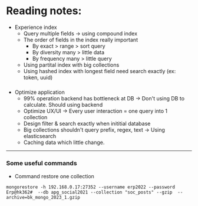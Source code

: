 # Reading notes:
- Experience index
  + Query multiple fields -> using compound index
  + The order of fields in the index really important
    + By exact > range > sort query
    + By diversity many > little data
    + By frequency many > little query
  + Using partital index with big collections
  + Using hashed index with longest field need search exactly (ex: token, uuid)
<h5></h5>

- Optimize application
  + 99% operation backend has bottleneck at DB -> Don't using DB to calculate. Should using backend 
  + Optimize UX/UI -> Every user interaction = one query into 1 collection
  + Design filter & search exactly when inititial database
  + Big collections shouldn't query prefix, regex, text -> Using elasticsearch
  + Caching data which little change.
---
### Some useful commands
- Command restore one collection
```
mongorestore -h 192.168.0.17:27352 --username erp2022 --password Erp@hk362#  --db apg_social2021 --collection "soc_posts" --gzip  --archive=bk_mongo_2023_1.gzip
```